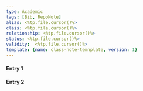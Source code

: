 ```yaml
---
type: Academic
tags: [Bib, RepoNote]
alias: <%tp.file.cursor()%>
class: <%tp.file.cursor()%>
relationship: <%tp.file.cursor()%>
status: <%tp.file.cursor()%>
validity:  <%tp.file.cursor()%>
template: {name: class-note-temnplate, version: 1}
---
```


#### Entry 1

#### Entry 2
